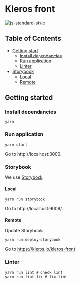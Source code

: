 # Kleros front

[![js-standard-style](https://cdn.rawgit.com/feross/standard/master/badge.svg)](https://github.com/feross/standard)

## Table of Contents

* [Getting start](#getting-started)
  * [Install dependancies](#install-dependancies)
  * [Run application](#install-dependancies)
  * [Linter](#linter)
* [Storybook](#storybook)
  * [Local](#local)
  * [Remote](#remote)


## Getting started

### Install dependancies

```
yarn
```

### Run application

```
yarn start
```

Go to http://localhost:3000.

### Storybook

We use [Storybook](https://storybook.js.org/).

#### Local

```
yarn run storybook
```

Go to http://localhost:9009/.

#### Remote

Update Storybook:
```
yarn run deploy-storybook
```

Go to https://kleros.io/kleros-front

### Linter

```
yarn run lint # check lint
yarn run lint-fix # fix lint
```

